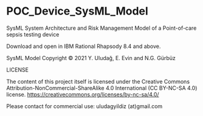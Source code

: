 # POC_Device_SysML_Model
SysML System Architecture and Risk Management Model of a Point-of-care sepsis testing device

Download and open in IBM Rational Rhapsody 8.4 and above.

SysML Model Copyright © 2021 Y. Uludağ, E. Evin and N.G. Gürbüz

LICENSE

The content of this project itself is licensed under the Creative Commons Attribution-NonCommercial-ShareAlike 4.0 International (CC BY-NC-SA 4.0) license.
https://creativecommons.org/licenses/by-nc-sa/4.0/

Please contact for commercial use: uludagyildiz (at)gmail.com

